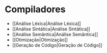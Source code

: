 # Compiladores

- [[Análise Léxica|Análise Léxica]]
- [[Análise Sintática|Análise Sintática]]
- [[Análise Semântica|Análise Semântica]]
- [[Otimização|Otimização]]
- [[Geração de Código|Geração de Código]]
